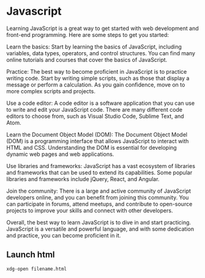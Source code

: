 # Javascript 

Learning JavaScript is a great way to get started with web development and front-end programming. Here are some steps to get you started:

Learn the basics: Start by learning the basics of JavaScript, including variables, data types, operators, and control structures. You can find many online tutorials and courses that cover the basics of JavaScript.

Practice: The best way to become proficient in JavaScript is to practice writing code. Start by writing simple scripts, such as those that display a message or perform a calculation. As you gain confidence, move on to more complex scripts and projects.

Use a code editor: A code editor is a software application that you can use to write and edit your JavaScript code. There are many different code editors to choose from, such as Visual Studio Code, Sublime Text, and Atom.

Learn the Document Object Model (DOM): The Document Object Model (DOM) is a programming interface that allows JavaScript to interact with HTML and CSS. Understanding the DOM is essential for developing dynamic web pages and web applications.

Use libraries and frameworks: JavaScript has a vast ecosystem of libraries and frameworks that can be used to extend its capabilities. Some popular libraries and frameworks include jQuery, React, and Angular.

Join the community: There is a large and active community of JavaScript developers online, and you can benefit from joining this community. You can participate in forums, attend meetups, and contribute to open-source projects to improve your skills and connect with other developers.

Overall, the best way to learn JavaScript is to dive in and start practicing. JavaScript is a versatile and powerful language, and with some dedication and practice, you can become proficient in it.

## Launch html 

    xdg-open filename.html